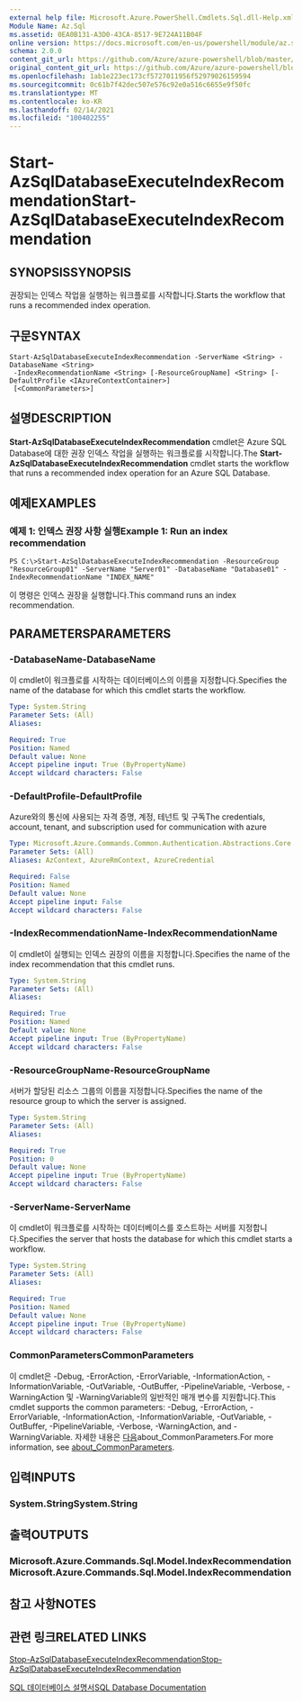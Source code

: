 ```yaml
---
external help file: Microsoft.Azure.PowerShell.Cmdlets.Sql.dll-Help.xml
Module Name: Az.Sql
ms.assetid: 0EA0B131-A3D0-43CA-8517-9E724A11B04F
online version: https://docs.microsoft.com/en-us/powershell/module/az.sql/start-azsqldatabaseexecuteindexrecommendation
schema: 2.0.0
content_git_url: https://github.com/Azure/azure-powershell/blob/master/src/Sql/Sql/help/Start-AzSqlDatabaseExecuteIndexRecommendation.md
original_content_git_url: https://github.com/Azure/azure-powershell/blob/master/src/Sql/Sql/help/Start-AzSqlDatabaseExecuteIndexRecommendation.md
ms.openlocfilehash: 1ab1e223ec173cf5727011956f52979026159594
ms.sourcegitcommit: 0c61b7f42dec507e576c92e0a516c6655e9f50fc
ms.translationtype: MT
ms.contentlocale: ko-KR
ms.lasthandoff: 02/14/2021
ms.locfileid: "100402255"
---
```

# <span data-ttu-id="5623b-101">Start-AzSqlDatabaseExecuteIndexRecommendation</span><span class="sxs-lookup"><span data-stu-id="5623b-101">Start-AzSqlDatabaseExecuteIndexRecommendation</span></span>

## <span data-ttu-id="5623b-102">SYNOPSIS</span><span class="sxs-lookup"><span data-stu-id="5623b-102">SYNOPSIS</span></span>
<span data-ttu-id="5623b-103">권장되는 인덱스 작업을 실행하는 워크플로를 시작합니다.</span><span class="sxs-lookup"><span data-stu-id="5623b-103">Starts the workflow that runs a recommended index operation.</span></span>

## <span data-ttu-id="5623b-104">구문</span><span class="sxs-lookup"><span data-stu-id="5623b-104">SYNTAX</span></span>

```
Start-AzSqlDatabaseExecuteIndexRecommendation -ServerName <String> -DatabaseName <String>
 -IndexRecommendationName <String> [-ResourceGroupName] <String> [-DefaultProfile <IAzureContextContainer>]
 [<CommonParameters>]
```

## <span data-ttu-id="5623b-105">설명</span><span class="sxs-lookup"><span data-stu-id="5623b-105">DESCRIPTION</span></span>
<span data-ttu-id="5623b-106">**Start-AzSqlDatabaseExecuteIndexRecommendation** cmdlet은 Azure SQL Database에 대한 권장 인덱스 작업을 실행하는 워크플로를 시작합니다.</span><span class="sxs-lookup"><span data-stu-id="5623b-106">The **Start-AzSqlDatabaseExecuteIndexRecommendation** cmdlet starts the workflow that runs a recommended index operation for an Azure SQL Database.</span></span>

## <span data-ttu-id="5623b-107">예제</span><span class="sxs-lookup"><span data-stu-id="5623b-107">EXAMPLES</span></span>

### <span data-ttu-id="5623b-108">예제 1: 인덱스 권장 사항 실행</span><span class="sxs-lookup"><span data-stu-id="5623b-108">Example 1: Run an index recommendation</span></span>
```
PS C:\>Start-AzSqlDatabaseExecuteIndexRecommendation -ResourceGroup "ResourceGroup01" -ServerName "Server01" -DatabaseName "Database01" -IndexRecommendationName "INDEX_NAME"
```

<span data-ttu-id="5623b-109">이 명령은 인덱스 권장을 실행합니다.</span><span class="sxs-lookup"><span data-stu-id="5623b-109">This command runs an index recommendation.</span></span>

## <span data-ttu-id="5623b-110">PARAMETERS</span><span class="sxs-lookup"><span data-stu-id="5623b-110">PARAMETERS</span></span>

### <span data-ttu-id="5623b-111">-DatabaseName</span><span class="sxs-lookup"><span data-stu-id="5623b-111">-DatabaseName</span></span>
<span data-ttu-id="5623b-112">이 cmdlet이 워크플로를 시작하는 데이터베이스의 이름을 지정합니다.</span><span class="sxs-lookup"><span data-stu-id="5623b-112">Specifies the name of the database for which this cmdlet starts the workflow.</span></span>

```yaml
Type: System.String
Parameter Sets: (All)
Aliases:

Required: True
Position: Named
Default value: None
Accept pipeline input: True (ByPropertyName)
Accept wildcard characters: False
```

### <span data-ttu-id="5623b-113">-DefaultProfile</span><span class="sxs-lookup"><span data-stu-id="5623b-113">-DefaultProfile</span></span>
<span data-ttu-id="5623b-114">Azure와의 통신에 사용되는 자격 증명, 계정, 테넌트 및 구독</span><span class="sxs-lookup"><span data-stu-id="5623b-114">The credentials, account, tenant, and subscription used for communication with azure</span></span>

```yaml
Type: Microsoft.Azure.Commands.Common.Authentication.Abstractions.Core.IAzureContextContainer
Parameter Sets: (All)
Aliases: AzContext, AzureRmContext, AzureCredential

Required: False
Position: Named
Default value: None
Accept pipeline input: False
Accept wildcard characters: False
```

### <span data-ttu-id="5623b-115">-IndexRecommendationName</span><span class="sxs-lookup"><span data-stu-id="5623b-115">-IndexRecommendationName</span></span>
<span data-ttu-id="5623b-116">이 cmdlet이 실행되는 인덱스 권장의 이름을 지정합니다.</span><span class="sxs-lookup"><span data-stu-id="5623b-116">Specifies the name of the index recommendation that this cmdlet runs.</span></span>

```yaml
Type: System.String
Parameter Sets: (All)
Aliases:

Required: True
Position: Named
Default value: None
Accept pipeline input: True (ByPropertyName)
Accept wildcard characters: False
```

### <span data-ttu-id="5623b-117">-ResourceGroupName</span><span class="sxs-lookup"><span data-stu-id="5623b-117">-ResourceGroupName</span></span>
<span data-ttu-id="5623b-118">서버가 할당된 리소스 그룹의 이름을 지정합니다.</span><span class="sxs-lookup"><span data-stu-id="5623b-118">Specifies the name of the resource group to which the server is assigned.</span></span>

```yaml
Type: System.String
Parameter Sets: (All)
Aliases:

Required: True
Position: 0
Default value: None
Accept pipeline input: True (ByPropertyName)
Accept wildcard characters: False
```

### <span data-ttu-id="5623b-119">-ServerName</span><span class="sxs-lookup"><span data-stu-id="5623b-119">-ServerName</span></span>
<span data-ttu-id="5623b-120">이 cmdlet이 워크플로를 시작하는 데이터베이스를 호스트하는 서버를 지정합니다.</span><span class="sxs-lookup"><span data-stu-id="5623b-120">Specifies the server that hosts the database for which this cmdlet starts a workflow.</span></span>

```yaml
Type: System.String
Parameter Sets: (All)
Aliases:

Required: True
Position: Named
Default value: None
Accept pipeline input: True (ByPropertyName)
Accept wildcard characters: False
```

### <span data-ttu-id="5623b-121">CommonParameters</span><span class="sxs-lookup"><span data-stu-id="5623b-121">CommonParameters</span></span>
<span data-ttu-id="5623b-122">이 cmdlet은 -Debug, -ErrorAction, -ErrorVariable, -InformationAction, -InformationVariable, -OutVariable, -OutBuffer, -PipelineVariable, -Verbose, -WarningAction 및 -WarningVariable의 일반적인 매개 변수를 지원합니다.</span><span class="sxs-lookup"><span data-stu-id="5623b-122">This cmdlet supports the common parameters: -Debug, -ErrorAction, -ErrorVariable, -InformationAction, -InformationVariable, -OutVariable, -OutBuffer, -PipelineVariable, -Verbose, -WarningAction, and -WarningVariable.</span></span> <span data-ttu-id="5623b-123">자세한 내용은 [다음](https://go.microsoft.com/fwlink/?LinkID=113216)about_CommonParameters.</span><span class="sxs-lookup"><span data-stu-id="5623b-123">For more information, see [about_CommonParameters](https://go.microsoft.com/fwlink/?LinkID=113216).</span></span>

## <span data-ttu-id="5623b-124">입력</span><span class="sxs-lookup"><span data-stu-id="5623b-124">INPUTS</span></span>

### <span data-ttu-id="5623b-125">System.String</span><span class="sxs-lookup"><span data-stu-id="5623b-125">System.String</span></span>

## <span data-ttu-id="5623b-126">출력</span><span class="sxs-lookup"><span data-stu-id="5623b-126">OUTPUTS</span></span>

### <span data-ttu-id="5623b-127">Microsoft.Azure.Commands.Sql.Model.IndexRecommendation</span><span class="sxs-lookup"><span data-stu-id="5623b-127">Microsoft.Azure.Commands.Sql.Model.IndexRecommendation</span></span>

## <span data-ttu-id="5623b-128">참고 사항</span><span class="sxs-lookup"><span data-stu-id="5623b-128">NOTES</span></span>

## <span data-ttu-id="5623b-129">관련 링크</span><span class="sxs-lookup"><span data-stu-id="5623b-129">RELATED LINKS</span></span>


[<span data-ttu-id="5623b-130">Stop-AzSqlDatabaseExecuteIndexRecommendation</span><span class="sxs-lookup"><span data-stu-id="5623b-130">Stop-AzSqlDatabaseExecuteIndexRecommendation</span></span>](./Stop-AzSqlDatabaseExecuteIndexRecommendation.md)

[<span data-ttu-id="5623b-131">SQL 데이터베이스 설명서</span><span class="sxs-lookup"><span data-stu-id="5623b-131">SQL Database Documentation</span></span>](https://docs.microsoft.com/azure/sql-database/)


